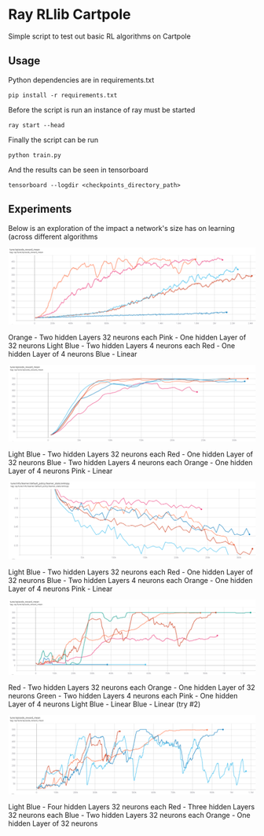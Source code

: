# Ray RLlib Cartpole

Simple script to test out basic RL algorithms on Cartpole

## Usage

Python dependencies are in requirements.txt

```
pip install -r requirements.txt
```

Before the script is run an instance of ray must be started

```
ray start --head
```

Finally the script can be run

```
python train.py
```

And the results can be seen in tensorboard 

```
tensorboard --logdir <checkpoints_directory_path>
```

## Experiments

Below is an exploration of the impact a network's size has on learning (across different algorithms

![PG](Plots/PG_mean_reward.PNG)

Orange - Two hidden Layers 32 neurons each
Pink - One hidden Layer of 32 neurons
Light Blue - Two hidden Layers 4 neurons each
Red - One hidden Layer of 4 neurons
Blue - Linear

![PPO](Plots/PPO_mean_reward.PNG)

Light Blue - Two hidden Layers 32 neurons each
Red - One hidden Layer of 32 neurons
Blue - Two hidden Layers 4 neurons each
Orange - One hidden Layer of 4 neurons
Pink - Linear

![PPO Entropy](Plots/PPO_entropy.PNG)

Light Blue - Two hidden Layers 32 neurons each
Red - One hidden Layer of 32 neurons
Blue - Two hidden Layers 4 neurons each
Orange - One hidden Layer of 4 neurons
Pink - Linear

![DQN](Plots/DQN_mean_reward.PNG)

Red - Two hidden Layers 32 neurons each
Orange - One hidden Layer of 32 neurons
Green - Two hidden Layers 4 neurons each
Pink - One hidden Layer of 4 neurons
Light Blue - Linear
Blue - Linear (try #2)

![DQN Sizes](Plots/DQN_mean_reward_sizes.PNG)

Light Blue - Four hidden Layers 32 neurons each
Red - Three hidden Layers 32 neurons each
Blue - Two hidden Layers 32 neurons each
Orange - One hidden Layer of 32 neurons
